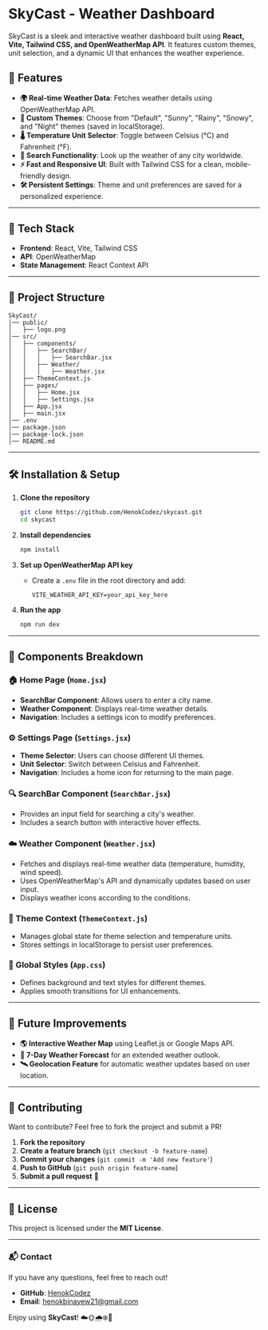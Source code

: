 # SkyCast - Weather Dashboard

SkyCast is a sleek and interactive weather dashboard built using **React, Vite, Tailwind CSS, and OpenWeatherMap API**. It features custom themes, unit selection, and a dynamic UI that enhances the weather experience.

## 🌟 Features

- **🌍 Real-time Weather Data**: Fetches weather details using OpenWeatherMap API.
- **🎨 Custom Themes**: Choose from "Default", "Sunny", "Rainy", "Snowy", and "Night" themes (saved in localStorage).
- **🌡️ Temperature Unit Selector**: Toggle between Celsius (°C) and Fahrenheit (°F).
- **🔎 Search Functionality**: Look up the weather of any city worldwide.
- **⚡ Fast and Responsive UI**: Built with Tailwind CSS for a clean, mobile-friendly design.
- **🛠️ Persistent Settings**: Theme and unit preferences are saved for a personalized experience.

---

## 🚀 Tech Stack

- **Frontend**: React, Vite, Tailwind CSS
- **API**: OpenWeatherMap
- **State Management**: React Context API


---

## 📂 Project Structure

```
SkyCast/
│── public/
│   ├── logo.png
│── src/
│   ├── components/
│   │   ├── SearchBar/
│   │   │   ├── SearchBar.jsx
│   │   ├── Weather/
│   │   │   ├── Weather.jsx
│   ├── ThemeContext.js
│   ├── pages/
│   │   ├── Home.jsx
│   │   ├── Settings.jsx
│   ├── App.jsx
│   ├── main.jsx
│── .env
│── package.json
|── package-lock.json
│── README.md
```

---

## 🛠 Installation & Setup

1. **Clone the repository**

   ```sh
   git clone https://github.com/HenokCodez/skycast.git
   cd skycast
   ```

2. **Install dependencies**

   ```sh
   npm install
   ```

3. **Set up OpenWeatherMap API key**

   - Create a `.env` file in the root directory and add:
     ```env
     VITE_WEATHER_API_KEY=your_api_key_here
     ```

4. **Run the app**
   ```sh
   npm run dev
   ```

---

## 📌 Components Breakdown

### 🏠 Home Page (`Home.jsx`)

- **SearchBar Component**: Allows users to enter a city name.
- **Weather Component**: Displays real-time weather details.
- **Navigation**: Includes a settings icon to modify preferences.

### ⚙️ Settings Page (`Settings.jsx`)

- **Theme Selector**: Users can choose different UI themes.
- **Unit Selector**: Switch between Celsius and Fahrenheit.
- **Navigation**: Includes a home icon for returning to the main page.

### 🔍 SearchBar Component (`SearchBar.jsx`)

- Provides an input field for searching a city's weather.
- Includes a search button with interactive hover effects.

### ☁️ Weather Component (`Weather.jsx`)

- Fetches and displays real-time weather data (temperature, humidity, wind speed).
- Uses OpenWeatherMap's API and dynamically updates based on user input.
- Displays weather icons according to the conditions.

### 🎨 Theme Context (`ThemeContext.js`)

- Manages global state for theme selection and temperature units.
- Stores settings in localStorage to persist user preferences.

### 📜 Global Styles (`App.css`)

- Defines background and text styles for different themes.
- Applies smooth transitions for UI enhancements.

---

## 🚀 Future Improvements

- **🌎 Interactive Weather Map** using Leaflet.js or Google Maps API.
- **📅 7-Day Weather Forecast** for an extended weather outlook.
- **🛰️ Geolocation Feature** for automatic weather updates based on user location.

---

## 🎯 Contributing

Want to contribute? Feel free to fork the project and submit a PR!

1. **Fork the repository**
2. **Create a feature branch** (`git checkout -b feature-name`)
3. **Commit your changes** (`git commit -m 'Add new feature'`)
4. **Push to GitHub** (`git push origin feature-name`)
5. **Submit a pull request** 🚀

---

## 📄 License

This project is licensed under the **MIT License**.

---

### 📬 Contact

If you have any questions, feel free to reach out!

- **GitHub**: [HenokCodez](https://github.com/HenokCodez)
- **Email**: henokbinayew21@gmail.com

Enjoy using **SkyCast**! ☁️🌞🌧️❄️🌙
